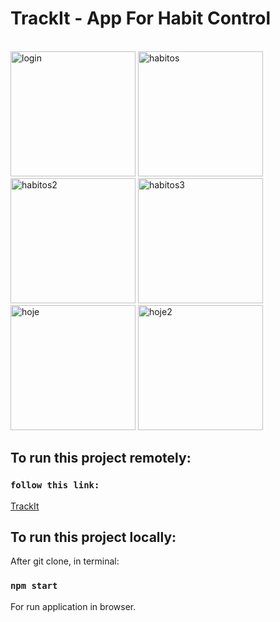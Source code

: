 # TrackIt - App For Habit Control

<br/>


<img width='200px' src='https://i.ibb.co/GvPpM1s/Login.png' alt='login'>
<img width='200px' src='https://i.ibb.co/hchW4BP/habitos.png' alt='habitos'>
<img width='200px' src='https://i.ibb.co/HgmwLLp/habitos2.png' alt='habitos2'>
<img width='200px' src='https://i.ibb.co/n67X9H1/habitos3.png' alt='habitos3'>
<img width='200px' src='https://i.ibb.co/g9ztm4H/hoje.png' alt='hoje'>
<img width='200px' src='https://i.ibb.co/wB5Hvqw/hoje2.png' alt='hoje2'>


<br/>

## To run this project remotely:
### `follow this link:` 
[TrackIt](https://milfont.dev/trackit)

## To run this project locally:
After git clone, in terminal:

### `npm start`
For run application in browser.

<br/>

